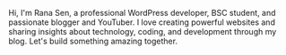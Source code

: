 Hi, I'm Rana Sen, a professional WordPress developer, BSC student, and passionate blogger and YouTuber.
I love creating powerful websites and sharing insights about technology, coding, and development through my blog.
Let's build something amazing together.
